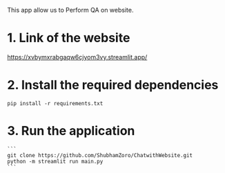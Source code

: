 This app allow us to Perform QA on website.

# 1. Link of the website
https://xvbymxrabgaqw6cjyom3vy.streamlit.app/

# 2. Install the required dependencies
````
pip install -r requirements.txt
````

# 3. Run the application
````
```
git clone https://github.com/ShubhamZoro/ChatwithWebsite.git
python -m streamlit run main.py
```
````

